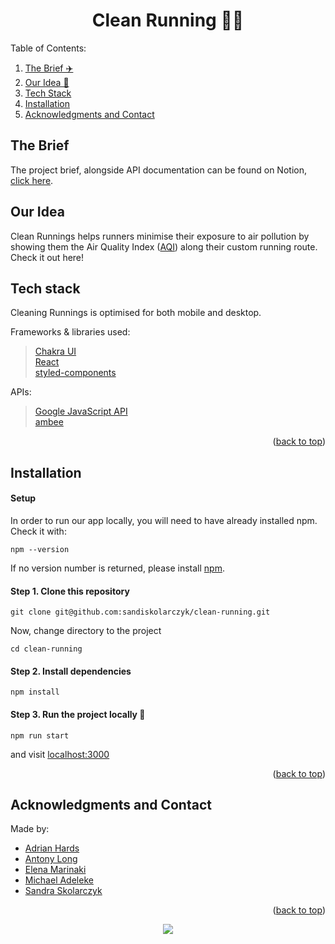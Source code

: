<div hidden id="top"></div>

 <h1 align="center">Clean Running 🏃‍♀️</h1>

Table of Contents:
<ol>
  <li><a href="#the-brief">The Brief ✈️ </a></li>
  <li><a href="#our-idea">Our Idea 🏃  </a></li>
  <li><a href="#tech-stack">Tech Stack</a></li>
  <li><a href="#installation">Installation</a></li>
  <li><a href="#acknowledgments-and-contact">Acknowledgments and Contact</a></li>
</ol>

## The Brief

The project brief, alongside API documentation can be found on Notion, [click here](https://www.notion.so/planesstudio/Planes-Hackathon-Brief-a786934e04f0469ebbf4816149942c9a).

## Our Idea

Clean Runnings helps runners minimise their exposure to air pollution by showing them the Air Quality Index ([AQI](https://en.wikipedia.org/wiki/Air_quality_index)) along their custom running route. Check it out here!

## Tech stack

Cleaning Runnings is optimised for both mobile and desktop.

Frameworks & libraries used:
> [Chakra UI](https://chakra-ui.com/) <br>
> [React](https://reactjs.org/) <br>
> [styled-components](https://styled-components.com/docs)

APIs:
> [Google JavaScript API](https://developers.google.com/maps/documentation/javascript/react-map) <br>
> [ambee](https://www.getambee.com/)

<p align="right">(<a href="#top">back to top</a>)</p>

## Installation

#### Setup

In order to run our app locally, you will need to have already installed npm. Check it with:

```
npm --version
```

If no version number is returned, please install [npm](https://docs.npmjs.com/).

#### Step 1. Clone this repository

```
git clone git@github.com:sandiskolarczyk/clean-running.git
```

Now, change directory to the project

```
cd clean-running
```

#### Step 2. Install dependencies

```
npm install
```

#### Step 3. Run the project locally 🚀

```
npm run start
```

and visit [localhost:3000](http://localhost:3000/)

<p align="right">(<a href="#top">back to top</a>)</p>

## Acknowledgments and Contact

Made by:

* [Adrian Hards](https://github.com/adrianHards)
* [Antony Long](https://github.com/antonylong)
* [Elena Marinaki](https://github.com/elenamarinaki)
* [Michael Adeleke](https://github.com/11ma)
* [Sandra Skolarczyk](https://github.com/sandiskolarczyk)

<p align="right">(<a href="#top">back to top</a>)</p>

<p align="center">
  <img src="https://visitor-badge.laobi.icu/badge?page_id=sandiskolarczyk/clean-running" id="counter">
</p>
